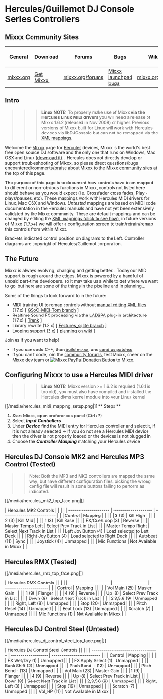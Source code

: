 # Hercules/Guillemot DJ Console Series Controllers

## Mixxx Community Sites

| General                       | Download                                     | Forums                                       | Bugs                                                     | Wiki                                     | IRC                                              | Developer Mailing List                                                               |
| ----------------------------- | -------------------------------------------- | -------------------------------------------- | -------------------------------------------------------- | ---------------------------------------- | ------------------------------------------------ | ------------------------------------------------------------------------------------ |
| [mixxx.org](http://mixxx.org) | [Get Mixxx\!](http://mixxx.org/download.php) | [mixxx.org/forums](http://mixxx.org/forums/) | [Mixxx launchpad bugs](https://bugs.launchpad.net/mixxx) | [mixxx.org/wiki](http://mixxx.org/wiki/) | [\#mixxx on freenode](irc://freenode.net/#mixxx) | [Mixxx-devel mailing list](https://lists.sourceforge.net/lists/listinfo/mixxx-devel) |

## Intro

> > > **Linux NOTE:** To properly make use of Mixxx **via the Hercules
> > > <span class="underline">Linux</span> MIDI drivers** you will need
> > > a release of Mixxx 1.6.2 (released in Nov 2008) or higher.
> > > Previous versions of Mixxx built for Linux will work with Hercules
> > > devices via libDJConsole but can not be remapped via the [XML
> > > mappings](midi_controller_mapping_file_format).

Welcome the [Mixxx](http://mixxx.org) page for
[Hercules](http://www.hercules.com/) devices, Mixxx is the world's best
free open source DJ software and the only one that runs on Windows, Mac
OSX and Linux ([download it](http://mixxx.org/download.php))... Hercules
does not directly develop or support troubleshooting of Mixxx, so please
direct questions/bugs encountered/comments/praise about Mixxx to the
[Mixxx community sites](#mixxx-community-sites) at the top of this page.

The purpose of this page is to document how controls have been mapped to
different or non-obvious functions in Mixxx, controls not listed here
should behave as you would expect (i.e. Crossfader cross fades, Play -
plays/pauses, etc). These mappings work with Hercules MIDI drivers for
Linux, Mac OSX and Windows. *Untested* mappings are based on MIDI code
documentation in the Hercules manuals and have not yet been extensively
validated by the Mixxx community. These are default mappings and can be
changed by editing the [XML mappings (click to see
how)](midi_controller_mapping_file_format), in future versions of Mixxx
(1.7.x+) we will offer a configuration screen to train/retrain/remap
this controls from within Mixxx.

Brackets indicated control position on diagrams to the Left. Controller
diagrams are copyright of Hercules/Guillemot corporation.

## The Future

Mixxx is always evolving, changing and getting better... Today our MIDI
support is rough around the edges. Mixxx is powered by a handful of
unpaid part-time developers, so it may take us a while to get where we
want to go, but here are some of the things in the pipeline and in
planning...

Some of the things to look forward to in the future:

  - MIDI training UI to remap controls without [manual editing XML
    files](midi_controller_mapping_file_format) (1.7.x) \[
    [GSoC-MIDI-Tom
    branch](http://mixxx.svn.sourceforge.net/viewvc/mixxx/branches/GSoC-MIDI-Tom/)
    \]
  - Realtime Sound FX processing via the
    [LADSPA](http://en.wikipedia.org/wiki/LADSPA) plug-in architecture
    (1.7.x) \[
    [Trunk](http://mixxx.svn.sourceforge.net/viewvc/mixxx/trunk/) \]
  - Library rewrite (1.8.x) \[ [Features\_sqlite
    branch](http://mixxx.svn.sourceforge.net/viewvc/mixxx/branches/Features_sqlite/)
    \]
  - Looping support (2.x) \[ [planning on wiki](looping) \]

Join us if you want to help\!

  - If you can code C++, then [build mixxx](start#build_mixxx), and
    [send us patches](#mixxx-community-sites)
  - If you can't code, join the [community
    forums](#mixxx-community-sites), test Mixxx, cheer on the Mixxx dev
    team or [![Mixxx PayPal Donation
    Button](https://www.paypal.com/en_GB/i/btn/btn_donate_LG.gif)](https://www.paypal.com/cgi-bin/webscr?cmd=_donations&business=donations%40mixxx%2eorg&lc=GB&item_name=Mixxx&currency_code=USD&bn=PP%2dDonationsBF%3abtn_donateCC_LG%2egif%3aNonHostedGuest)
    to Mixxx.

## Configuring Mixxx to use a Hercules MIDI driver

> > > **Linux NOTE:** Mixxx version \>= 1.6.2 is required (1.6.1 is too
> > > old), you must also have compiled and installed the Hercules dkms
> > > kernel module into your Linux kernel

[[/media/hercules_midi_mapping_setup.png|]] \*\* Steps \*\*

1.  Start Mixxx, open preferences panel (Ctrl+P)
2.  Select ***Input Controllers***
3.  Under ***Device*** find the MIDI entry for Hercules controller and
    select it, if it is not already selected -\> If you do not see a
    Hercules MIDI device then the driver is not properly loaded or the
    devices is not plugged in
4.  Choose the ***Controller Mapping*** matching your Hercules device

## Hercules DJ Console MK2 and Hercules MP3 Control (Tested)

> > Note: Both the MP3 and MK2 controllers are mapped the same way, but
> > have different configuration files, picking the wrong config file
> > will result in some buttons failing to perform as indicated.

[[/media/hercules_mk2_top_face.png|]]

| Hercules MK2 Controls |                      |                             |  |
| --------------------- | -------------------- | --------------------------- |  |
| Control               | Mapping              |                             |  |
|                       | 3 (3)                | Kill High                   |  |
|                       | 2 (3)                | Kill Mid                    |  |
|                       | 1 (3)                | Kill Base                   |  |
|                       | FX/Cue/Loop (3)      | Reverse                     |  |
|                       | Master Tempo Left    | Select Prev Track in List   |  |
|                       | Master Tempo Right   | Select Next Track in List   |  |
|                       | Left Joy Button (4)  | Load selected to Left Deck  |  |
|                       | Right Joy Button (4) | Load selected to Right Deck |  |
|                       | Autobeat (11)        | Sync                        |  |
|                       | Joystick (4)         | Unmapped                    |  |
|                       | Mic Functions        | Not Available in Mixxx      |  |

## Hercules RMX (Tested)

[[/media/hercules_rmx_top_face.png|]]

| Hercules RMX Controls |                   |                           |  |
| --------------------- | ----------------- | ------------------------- |  |
| Control               | Mapping           |                           |  |
|                       | Vol Main (25)     | Master Gain               |  |
|                       | 1 (9)             | Flanger                   |  |
|                       | 4 (9)             | Reverse                   |  |
|                       | Up (8)            | Select Prev Track in List |  |
|                       | Down (8)          | Select Next Track in List |  |
|                       | 2,3,5,6 (9)       | Unmapped                  |  |
|                       | Right, Left (8)   | Unmapped                  |  |
|                       | Stop (20)         | Unmapped                  |  |
|                       | Pitch Reset (14)  | Unmapped                  |  |
|                       | Beat Lock (13)    | Unmapped                  |  |
|                       | Scratch (7)       | Unmapped                  |  |
|                       | Mic Functions (1) | Not Available in Mixxx    |  |

## Hercules DJ Control Steel (Untested)

[[/media/hercules_dj_control_steel_top_face.png|]]

| Hercules DJ Control Steel Controls |                     |                           |  |
| ---------------------------------- | ------------------- | ------------------------- |  |
| Control                            | Mapping             |                           |  |
|                                    | FX Wet/Dry (1)      | Unmapped                  |  |
|                                    | FX Apply Select (1) | Unmapped                  |  |
|                                    | Bank Shift (2)      | Unmapped                  |  |
|                                    | Pitch Bend + (12)   | Unmapped                  |  |
|                                    | Pitch Bend - (13)   | Unmapped                  |  |
|                                    | Vol Main (23)       | Master Gain               |  |
|                                    | 1 (9)               | Flanger                   |  |
|                                    | 4 (9)               | Reverse                   |  |
|                                    | Up (8)              | Select Prev Track in List |  |
|                                    | Down (8)            | Select Next Track in List |  |
|                                    | 2,3,5,6 (9)         | Unmapped                  |  |
|                                    | Right, Left (8)     | Unmapped                  |  |
|                                    | Stop (19)           | Unmapped                  |  |
|                                    | Scratch (7)         | Unmapped                  |  |
|                                    | Vol\_HP (11)        | Not Available in Mixxx    |  |
